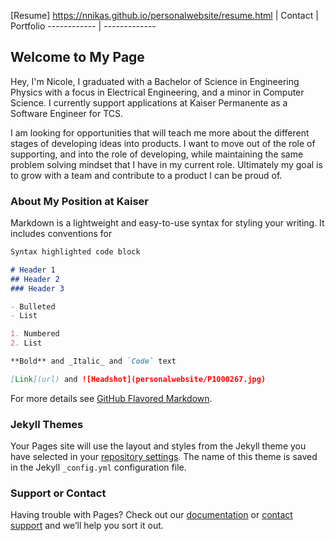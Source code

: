 [Resume] <https://nnikas.github.io/personalwebsite/resume.html> | Contact | Portfolio
------------ | -------------
## Welcome to My Page

Hey, I'm Nicole, I graduated with a Bachelor of Science in Engineering Physics with a focus in Electrical Engineering, and a minor in Computer Science.  I currently support applications at Kaiser Permanente as a Software Engineer for TCS.
 
I am looking for opportunities that will teach me more about the different stages of developing ideas into products. I want to move out of the role of supporting, and into the role of developing, while maintaining the same problem solving mindset that I have in my current role. Ultimately my goal is to grow with a team and contribute to a product I can be proud of. 

### About My Position at Kaiser

Markdown is a lightweight and easy-to-use syntax for styling your writing. It includes conventions for

```markdown
Syntax highlighted code block

# Header 1
## Header 2
### Header 3

- Bulleted
- List

1. Numbered
2. List

**Bold** and _Italic_ and `Code` text

[Link](url) and ![Headshot](personalwebsite/P1000267.jpg)
```

For more details see [GitHub Flavored Markdown](https://guides.github.com/features/mastering-markdown/).

### Jekyll Themes

Your Pages site will use the layout and styles from the Jekyll theme you have selected in your [repository settings](https://github.com/nnikas/personalwebsite/settings). The name of this theme is saved in the Jekyll `_config.yml` configuration file.

### Support or Contact

Having trouble with Pages? Check out our [documentation](https://help.github.com/categories/github-pages-basics/) or [contact support](https://github.com/contact) and we’ll help you sort it out.
